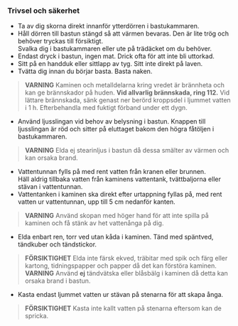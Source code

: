 ### Trivsel och säkerhet

- Ta av dig skorna direkt innanför ytterdörren i bastukammaren.
- Håll dörren till bastun stängd så att värmen bevaras. Den är lite trög och behöver tryckas till försiktigt.<br>Svalka dig i bastukammaren eller ute på trädäcket om du behöver.
- Endast dryck i bastun, ingen mat. Drick ofta för att inte bli uttorkad.
- Sitt på en handduk eller sittlapp av tyg. Sitt inte direkt på laven.
- Tvätta dig innan du börjar basta. Basta naken.
> **VARNING** Kaminen och metalldelarna kring vredet är brännheta och kan ge brännskador på huden. **Vid allvarlig brännskada, ring 112.** Vid lättare brännskada, sänk genast ner berörd kroppsdel i ljummet vatten i 1 h. Efterbehandla med fuktigt förband under ett dygn.

- Använd ljusslingan vid behov av belysning i bastun. Knappen till ljusslingan är röd och sitter på eluttaget bakom den högra fåtöljen i bastukammaren.
> **VARNING** Elda ej stearinljus i bastun då dessa smälter av värmen och kan orsaka brand.

- Vattentunnan fylls på med rent vatten från kranen eller brunnen.<br>Häll aldrig tillbaka vatten från kaminens vattentank, tvättbaljorna eller stävan i vattentunnan.
- Vattentanken i kaminen ska direkt efter urtappning fyllas på, med rent vatten ur vattentunnan, upp till 5 cm nedanför kanten.
> **VARNING** Använd skopan med höger hand för att inte spilla på kaminen och få stänk av het vattenånga på dig.

- Elda enbart ren, torr ved utan kåda i kaminen. Tänd med späntved, tändkuber och tändstickor.
> **FÖRSIKTIGHET** Elda inte färsk ekved, träbitar med spik och färg eller kartong, tidningspapper och papper då det kan förstöra kaminen.<br>
> **VARNING** Använd **ej** tändvätska eller blåsbälg i kaminen då detta kan orsaka brand i bastun.

- Kasta endast ljummet vatten ur stävan på stenarna för att skapa ånga.
> **FÖRSIKTIGHET** Kasta inte kallt vatten på stenarna eftersom kan de spricka.
